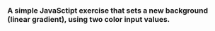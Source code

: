 ### A simple JavaSctipt exercise that sets a new background (linear gradient), using two color input values. 
